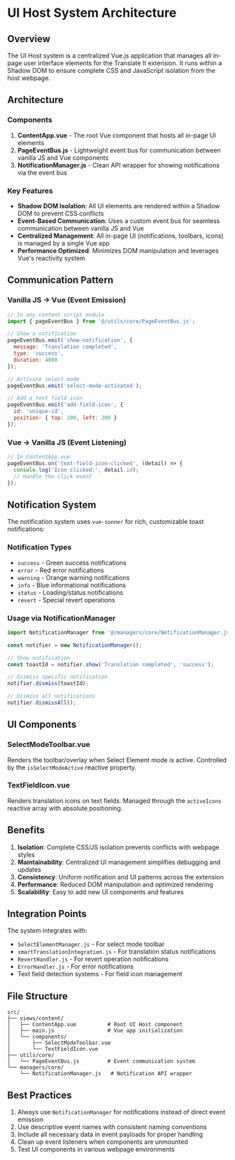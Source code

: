 # UI Host System Architecture

## Overview

The UI Host system is a centralized Vue.js application that manages all in-page user interface elements for the Translate It extension. It runs within a Shadow DOM to ensure complete CSS and JavaScript isolation from the host webpage.

## Architecture

### Components

1. **ContentApp.vue** - The root Vue component that hosts all in-page UI elements
2. **PageEventBus.js** - Lightweight event bus for communication between vanilla JS and Vue components
3. **NotificationManager.js** - Clean API wrapper for showing notifications via the event bus

### Key Features

- **Shadow DOM Isolation**: All UI elements are rendered within a Shadow DOM to prevent CSS conflicts
- **Event-Based Communication**: Uses a custom event bus for seamless communication between vanilla JS and Vue
- **Centralized Management**: All in-page UI (notifications, toolbars, icons) is managed by a single Vue app
- **Performance Optimized**: Minimizes DOM manipulation and leverages Vue's reactivity system

## Communication Pattern

### Vanilla JS → Vue (Event Emission)

```javascript
// In any content script module
import { pageEventBus } from '@/utils/core/PageEventBus.js';

// Show a notification
pageEventBus.emit('show-notification', {
  message: 'Translation completed',
  type: 'success',
  duration: 4000
});

// Activate select mode
pageEventBus.emit('select-mode-activated');

// Add a text field icon
pageEventBus.emit('add-field-icon', {
  id: 'unique-id',
  position: { top: 100, left: 200 }
});
```

### Vue → Vanilla JS (Event Listening)

```javascript
// In ContentApp.vue
pageEventBus.on('text-field-icon-clicked', (detail) => {
  console.log('Icon clicked:', detail.id);
  // Handle the click event
});
```

## Notification System

The notification system uses `vue-sonner` for rich, customizable toast notifications:

### Notification Types
- `success` - Green success notifications
- `error` - Red error notifications  
- `warning` - Orange warning notifications
- `info` - Blue informational notifications
- `status` - Loading/status notifications
- `revert` - Special revert operations

### Usage via NotificationManager

```javascript
import NotificationManager from '@/managers/core/NotificationManager.js';

const notifier = new NotificationManager();

// Show notification
const toastId = notifier.show('Translation completed', 'success');

// Dismiss specific notification
notifier.dismiss(toastId);

// Dismiss all notifications
notifier.dismissAll();
```

## UI Components

### SelectModeToolbar.vue
Renders the toolbar/overlay when Select Element mode is active. Controlled by the `isSelectModeActive` reactive property.

### TextFieldIcon.vue  
Renders translation icons on text fields. Managed through the `activeIcons` reactive array with absolute positioning.

## Benefits

1. **Isolation**: Complete CSS/JS isolation prevents conflicts with webpage styles
2. **Maintainability**: Centralized UI management simplifies debugging and updates
3. **Consistency**: Uniform notification and UI patterns across the extension
4. **Performance**: Reduced DOM manipulation and optimized rendering
5. **Scalability**: Easy to add new UI components and features

## Integration Points

The system integrates with:
- `SelectElementManager.js` - For select mode toolbar
- `smartTranslationIntegration.js` - For translation status notifications
- `RevertHandler.js` - For revert operation notifications
- `ErrorHandler.js` - For error notifications
- Text field detection systems - For field icon management

## File Structure

```
src/
├── views/content/
│   ├── ContentApp.vue          # Root UI Host component
│   ├── main.js                 # Vue app initialization
│   └── components/
│       ├── SelectModeToolbar.vue
│       └── TextFieldIcon.vue
├── utils/core/
│   └── PageEventBus.js         # Event communication system
└── managers/core/
    └── NotificationManager.js   # Notification API wrapper
```

## Best Practices

1. Always use `NotificationManager` for notifications instead of direct event emission
2. Use descriptive event names with consistent naming conventions
3. Include all necessary data in event payloads for proper handling
4. Clean up event listeners when components are unmounted
5. Test UI components in various webpage environments
